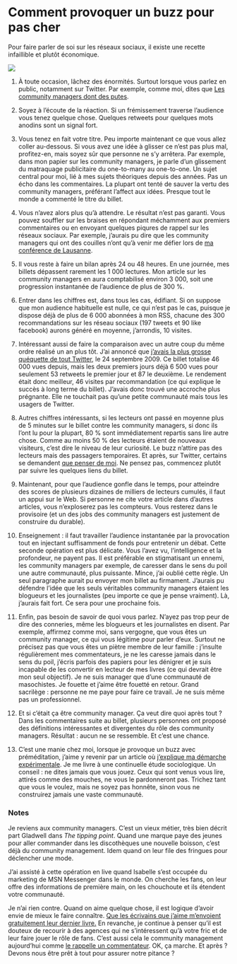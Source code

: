 # Comment provoquer un buzz pour pas cher

Pour faire parler de soi sur les réseaux sociaux, il existe une recette infaillible et plutôt économique.<span id="more-19264"></span>

![](https://tcrouzet.com/images_tc/2010/09/stat1.png)

1. À toute occasion, lâchez des énormités. Surtout lorsque vous parlez en public, notamment sur Twitter. Par exemple, comme moi, dites que [Les community managers dont des putes](https://tcrouzet.com/2010/09/16/les-community-managers-sont-des-putes/).

2. Soyez à l’écoute de la réaction. Si un frémissement traverse l’audience vous tenez quelque chose. Quelques retweets pour quelques mots anodins sont un signal fort.

3. Vous tenez en fait votre titre. Peu importe maintenant ce que vous allez coller au-dessous. Si vous avez une idée à glisser ce n’est pas plus mal, profitez-en, mais soyez sûr que personne ne s’y arrêtera. Par exemple, dans mon papier sur les community managers, je parle d’un glissement du matraquage publicitaire du one-to-many au one-to-one. Un sujet central pour moi, lié à mes sujets théoriques depuis des années. Pas un écho dans les commentaires. La plupart ont tenté de sauver la vertu des community managers, préférant l’affect aux idées. Presque tout le monde a commenté le titre du billet.

4. Vous n’avez alors plus qu’à attendre. Le résultat n’est pas garanti. Vous pouvez souffler sur les braises en répondant méchamment aux premiers commentaires ou en envoyant quelques piqures de rappel sur les réseaux sociaux. Par exemple, j’aurais pu dire que les community managers qui ont des couilles n’ont qu’à venir me défier lors de [ma conférence de Lausanne](http://www.rezonance.ch/rezo/classes/ft-first-tuesday/lausanne/20100923/one-community?page_num=0).

5. Il vous reste à faire un bilan après 24 ou 48 heures. En une journée, mes billets dépassent rarement les 1 000 lectures. Mon article sur les community managers en aura comptabilisé environ 3 000, soit une progression instantanée de l’audience de plus de 300 %.

6. Entrer dans les chiffres est, dans tous les cas, édifiant. Si on suppose que mon audience habituelle est nulle, ce qui n’est pas le cas, puisque je dispose déjà de plus de 6 000 abonnées à mon RSS, chacune des 300 recommandations sur les réseau sociaux (197 tweets et 90 like facebook) aurons généré en moyenne, j’arrondis, 10 visites.

7. Intéressant aussi de faire la comparaison avec un autre coup du même ordre réalisé un an plus tôt. J’ai annoncé que [j’avais la plus grosse quéquette de tout Twitter](https://tcrouzet.com/2009/09/24/qui-a-la-plus-grosse-quequette-sur-twitter/), le 24 septembre 2009. Ce billet totalise 46 000 vues depuis, mais les deux premiers jours déjà 6 500 vues pour seulement 53 retweets le premier jour et 87 le deuxième. Le rendement était donc meilleur, 46 visites par recommandation (ce qui explique le succès à long terme du billet). J’avais donc trouvé une accroche plus prégnante. Elle ne touchait pas qu’une petite communauté mais tous les usagers de Twitter.

8. Autres chiffres intéressants, si les lecteurs ont passé en moyenne plus de 5 minutes sur le billet contre les community managers, si donc ils l’ont lu pour la plupart, 80 % sont immédiatement repartis sans lire autre chose. Comme au moins 50 % des lecteurs étaient de nouveaux visiteurs, c’est dire le niveau de leur curiosité. Le buzz n’attire pas des lecteurs mais des passagers temporaires. Et après, sur Twitter, certains se demandent [que penser de moi](http://twitter.com/Galliane/status/24737062284). Ne pensez pas, commencez plutôt par suivre les quelques liens du billet.

9. Maintenant, pour que l’audience gonfle dans le temps, pour atteindre des scores de plusieurs dizaines de milliers de lecteurs cumulés, il faut un appui sur le Web. Si personne ne cite votre article dans d’autres articles, vous n’exploserez pas les compteurs. Vous resterez dans le provisoire (et un des jobs des community managers est justement de construire du durable).

10. Enseignement : il faut travailler l’audience instantanée par la provocation tout en injectant suffisamment de fonds pour entretenir un débat. Cette seconde opération est plus délicate. Vous l’avez vu, l’intelligence et la profondeur, ne payent pas. Il est préférable en stigmatisant un ennemi, les community managers par exemple, de caresser dans le sens du poil une autre communauté, plus puissante. Mince, j’ai oublié cette règle. Un seul paragraphe aurait pu envoyer mon billet au firmament. J’aurais pu défendre l’idée que les seuls véritables community managers étaient les blogueurs et les journalistes (peu importe ce que je pense vraiment). Là, j’aurais fait fort. Ce sera pour une prochaine fois.

11. Enfin, pas besoin de savoir de quoi vous parlez. N’ayez pas trop peur de dire des conneries, même les blogueurs et les journalistes en disent. Par exemple, affirmez comme moi, sans vergogne, que vous êtes un community manager, ce qui vous légitime pour parler d’eux. Surtout ne précisez pas que vous êtes un piètre membre de leur famille : j’insulte régulièrement mes commentateurs, je ne les caresse jamais dans le sens du poil, j’écris parfois des papiers pour les dénigrer et je suis incapable de les convertir en lecteur de mes livres (ce qui devrait être mon seul objectif). Je ne suis manager que d’une communauté de masochistes. Je fouette et j’aime être fouetté en retour. Grand sacrilège : personne ne me paye pour faire ce travail. Je ne suis même pas un professionnel.

12. Et si c’était ça être community manager. Ça veut dire quoi après tout ? Dans les commentaires suite au billet, plusieurs personnes ont proposé des définitions intéressantes et divergentes du rôle des community managers. Résultat : aucun ne se ressemble. Et c’est une chance.

13. C’est une manie chez moi, lorsque je provoque un buzz avec préméditation, j’aime y revenir par un article où [j’explique ma démarche expérimentale](https://tcrouzet.com/2010/01/01/etat-spolie-les-blogueurs-le-remake/). Je me livre à une continuelle étude sociologique. Un conseil : ne dites jamais que vous jouez. Ceux qui sont venus vous lire, attirés comme des mouches, ne vous le pardonneront pas. Trichez tant que vous le voulez, mais ne soyez pas honnête, sinon vous ne construirez jamais une vaste communauté.

### Notes

Je reviens aux community managers. C’est un vieux métier, très bien décrit part Gladwell dans *The tipping point*. Quand une marque paye des jeunes pour aller commander dans les discothèques une nouvelle boisson, c’est déjà du community management. Idem quand on leur file des fringues pour déclencher une mode.

J’ai assisté à cette opération en live quand Isabelle s’est occupée du marketing de MSN Messenger dans le monde. On cherche les fans, on leur offre des informations de première main, on les chouchoute et ils étendent votre communauté.

Je n’ai rien contre. Quand on aime quelque chose, il est logique d’avoir envie de mieux le faire connaître. [Que les écrivains que j’aime m’envoient gratuitement leur dernier livre.](https://tcrouzet.com/2010/09/09/interview-la-bd-cooperative/) En revanche, je continue à penser qu’il est douteux de recourir à des agences qui ne s’intéressent qu’à votre fric et de leur faire jouer le rôle de fans. C’est aussi cela le community management aujourd’hui comme [le rappelle un commentateur](https://tcrouzet.com/2010/09/16/les-community-managers-sont-des-putes/#comment-81376). OK, ça marche. Et après ? Devons nous être prêt à tout pour assurer notre pitance ?